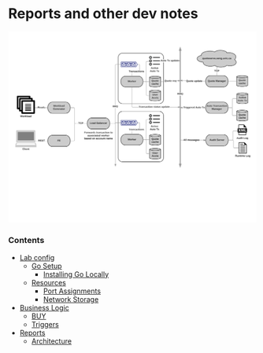 Reports and other dev notes
=====

![architecture](./reports/architecture/graphics/arch.png)

### Contents
- [Lab config](./lab_config/lab_config.md)
  - [Go Setup](./lab_config/lab_config.md#go-setup)
    - [Installing Go Locally](./lab_config/lab_config.md#installing-go-locally)
  - [Resources](./lab_config/lab_config.md#resources)
    - [Port Assignments](./lab_config/lab_config.md#port-assignments)
    - [Network Storage](./lab_config/lab_config.md#network-storage)
- [Business Logic](./business_logic/business_logic.md)
  - [BUY](./business_logic/business_logic.md#buy)
  - [Triggers](./business_logic/business_logic.md#triggers)
- [Reports](./reports/reports.md)
  - [Architecture](./reports/architecture/readme.md)
